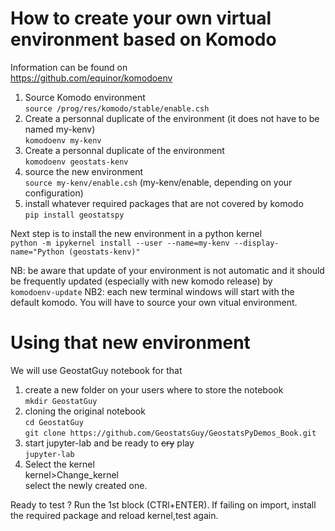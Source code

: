# How to create your own virtual environment based on Komodo

Information can be found on <br>
https://github.com/equinor/komodoenv

1. Source Komodo environment<br>
`source /prog/res/komodo/stable/enable.csh`
2. Create a personnal duplicate of the environment (it does not have to be named my-kenv)<br>
`komodoenv my-kenv`
2. Create a personnal duplicate of the environment<br>
`komodoenv geostats-kenv`
3. source the new environment<br>
`source my-kenv/enable.csh`   (my-kenv/enable, depending on your configuration)
4. install whatever required packages that are not covered by komodo<br>
`pip install geostatspy`

Next step is to install the new environment in a python kernel<br>
`python -m ipykernel install --user --name=my-kenv --display-name="Python (geostats-kenv)"`

NB: be aware that update of your environment is not automatic and it should be frequently updated (especially with new komodo release) by<br>
`komodoenv-update`
NB2: each new terminal windows will start with the default komodo. You will have to source your own vitual environment.


# Using that new environment 
We will use GeostatGuy notebook for that
1. create a new folder on your users where to store the notebook<br>
`mkdir GeostatGuy`
2. cloning the original notebook <br>
`cd GeostatGuy` <br>
`git clone https://github.com/GeostatsGuy/GeostatsPyDemos_Book.git`
3. start jupyter-lab and be ready to ~~cry~~ play<br>
`jupyter-lab`
4. Select the kernel <br> 
kernel>Change_kernel <br>
select the newly created one.

Ready to test ? Run the 1st block (CTRl+ENTER). If failing on import, install the required package and reload kernel,test again.
